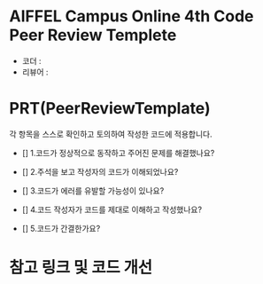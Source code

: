 # AIFFEL Campus Online 4th Code Peer Review Templete
- 코더 : 
- 리뷰어 : 


# PRT(PeerReviewTemplate)
각 항목을 스스로 확인하고 토의하여 작성한 코드에 적용합니다.
- [] 1.코드가 정상적으로 동작하고 주어진 문제를 해결했나요?
- [] 2.주석을 보고 작성자의 코드가 이해되었나요?
 
- [] 3.코드가 에러를 유발할 가능성이 있나요?
  
- [] 4.코드 작성자가 코드를 제대로 이해하고 작성했나요?
 
- [] 5.코드가 간결한가요?
 
# 참고 링크 및 코드 개선

